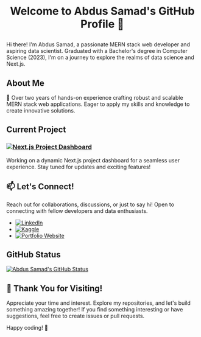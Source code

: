 # <p align="center"> Welcome to Abdus Samad's GitHub Profile 👋 </p>

Hi there! I'm Abdus Samad, a passionate MERN stack web developer and aspiring data scientist. Graduated with a Bachelor's degree in Computer Science (2023), I'm on a journey to explore the realms of data science and Next.js.

## About Me

🚀 Over two years of hands-on experience crafting robust and scalable MERN stack web applications. Eager to apply my skills and knowledge to create innovative solutions.

## Current Project

### [![Next.js Project Dashboard](https://img.shields.io/badge/Next.js%20Project%20Dashboard-Working%20on-success)](https://nextjs-dashboard-psi-rouge.vercel.app/)

Working on a dynamic Next.js project dashboard for a seamless user experience. Stay tuned for updates and exciting features!

## 📫 Let's Connect!

Reach out for collaborations, discussions, or just to say hi! Open to connecting with fellow developers and data enthusiasts.

- [![LinkedIn](https://img.shields.io/badge/LinkedIn-Connect-blue)](https://www.linkedin.com/in/abdussamad27/)
- [![Kaggle](https://img.shields.io/badge/Kaggle-Profile-orange)](https://www.kaggle.com/abdussamad27/)
- [![Portfolio Website](https://img.shields.io/badge/Portfolio-Visit-brightgreen)](https://65107a0acb64f60194b9fd88--jade-fairy-86a32a.netlify.app/)

## GitHub Status

[![Abdus Samad's GitHub Status](https://github-readme-stats.vercel.app/api?username=abdussamad27&show_icons=true&count_private=true&hide=issues,prs&theme=radical)](https://github.com/abdussamad27)

## 🌟 Thank You for Visiting!

Appreciate your time and interest. Explore my repositories, and let's build something amazing together! If you find something interesting or have suggestions, feel free to create issues or pull requests.

Happy coding! 🚀
